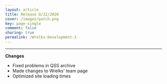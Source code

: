 ```yaml
---
layout: article
title: Release 8/22/2020
cover: /images/patch.png
key: page-single
comment: false
sharing: true
permalink: /Wrelks-Development-3
---
```

   
---
   
**Changes**

- Fixed problems in QSS archive
- Made changes to Wrelks' team page
- Optimized site loading times

